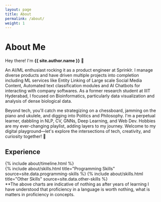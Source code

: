 ```yaml
---
layout: page
title: About
permalink: /about/
weight: 1
---
```


# **About Me**

Hey there! I'm **{{ site.author.name }}** :wave:

An AI/ML enthusiast rocking it as a product engineer at Sprinklr. I manage diverse products and have driven multiple projects into completion including ML services like Entity Linking of Large scale Social Media Content, Automated text classification modules and AI Chatbots for interacting with company softwares. As a former research student at IIIT Hyderabad, I focused on Bioinformatics, particularly data visualization and analysis of dense biological data.

Beyond tech, you'll catch me strategizing on a chessboard, jamming on the piano and ukulele, and digging into Politics and Philosophy. I'm a perpetual learner, dabbling in NLP, CV, GNNs, Deep Learning, and Web Dev. Hobbies are my ever-changing playlist, adding layers to my journey. Welcome to my digital playground—let's explore the intersections of tech, creativity, and curiosity together! 🚀

## **Experience**

<div class="row">
{% include about/timeline.html %}
</div>

<div class="row">
{% include about/skills.html title="Programming Skills" source=site.data.programming-skills %}
{% include about/skills.html title="Other Skills" source=site.data.other-skills %}
</div>
**The above charts are indicative of nothing as after years of learning I have understood that proficiency in a language is worth nothing, what is matters in proficiency in concepts.